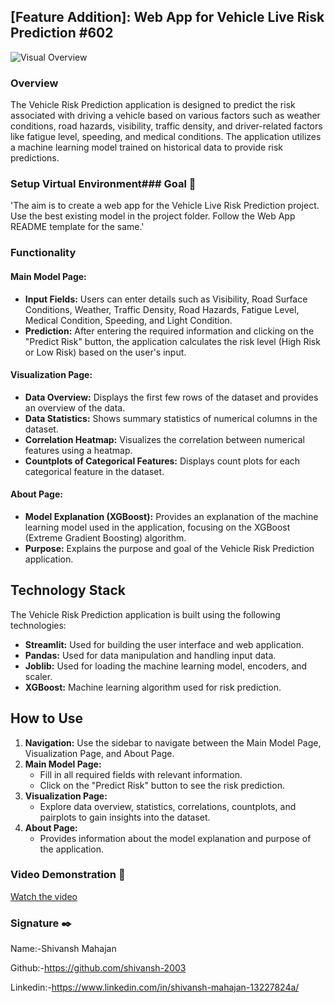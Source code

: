 
## [Feature Addition]: Web App for Vehicle Live Risk Prediction #602
![Visual Overview](https://i.giphy.com/media/v1.Y2lkPTc5MGI3NjExdzdqZjlmZXZnODI0YTJyd2NmNGdkZmRndnk0MDY0ZjN1MDNjZmYxeSZlcD12MV9pbnRlcm5hbF9naWZfYnlfaWQmY3Q9Zw/gKBRsM4xJJS2GhAQij/giphy-downsized-large.gif)

### Overview
The Vehicle Risk Prediction application is designed to predict the risk associated with driving a vehicle based on various factors such as weather conditions, road hazards, visibility, traffic density, and driver-related factors like fatigue level, speeding, and medical conditions. The application utilizes a machine learning model trained on historical data to provide risk predictions.



### Setup Virtual Environment### Goal 🎯
'The aim is to create a web app for the Vehicle Live Risk Prediction project. Use the best existing model in the project folder. Follow the Web App README template for the same.'


### Functionality
#### Main Model Page:
- **Input Fields:** Users can enter details such as Visibility, Road Surface Conditions, Weather, Traffic Density, Road Hazards, Fatigue Level, Medical Condition, Speeding, and Light Condition.
- **Prediction:** After entering the required information and clicking on the "Predict Risk" button, the application calculates the risk level (High Risk or Low Risk) based on the user's input.

#### Visualization Page:
- **Data Overview:** Displays the first few rows of the dataset and provides an overview of the data.
- **Data Statistics:** Shows summary statistics of numerical columns in the dataset.
- **Correlation Heatmap:** Visualizes the correlation between numerical features using a heatmap.
- **Countplots of Categorical Features:** Displays count plots for each categorical feature in the dataset.


#### About Page:
- **Model Explanation (XGBoost):** Provides an explanation of the machine learning model used in the application, focusing on the XGBoost (Extreme Gradient Boosting) algorithm.
- **Purpose:** Explains the purpose and goal of the Vehicle Risk Prediction application.

## Technology Stack
The Vehicle Risk Prediction application is built using the following technologies:
- **Streamlit:** Used for building the user interface and web application.
- **Pandas:** Used for data manipulation and handling input data.
- **Joblib:** Used for loading the machine learning model, encoders, and scaler.
- **XGBoost:** Machine learning algorithm used for risk prediction.

## How to Use
1. **Navigation:** Use the sidebar to navigate between the Main Model Page, Visualization Page, and About Page.
2. **Main Model Page:**
   - Fill in all required fields with relevant information.
   - Click on the "Predict Risk" button to see the risk prediction.
3. **Visualization Page:**
   - Explore data overview, statistics, correlations, countplots, and pairplots to gain insights into the dataset.
4. **About Page:**
   - Provides information about the model explanation and purpose of the application.

### Video Demonstration 🎥
[Watch the video](https://vimeo.com/953208773?share=copy)

### Signature ✒️

Name:-Shivansh Mahajan

Github:-https://github.com/shivansh-2003

Linkedin:-https://www.linkedin.com/in/shivansh-mahajan-13227824a/